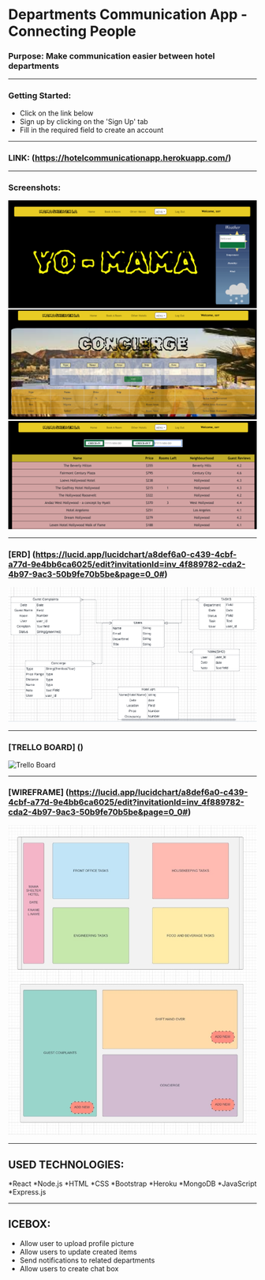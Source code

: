 # Departments Communication App - Connecting People

### Purpose: Make communication easier between hotel departments
<hr>

### Getting Started:
- Click on the link below
- Sign up by clicking on the 'Sign Up' tab
- Fill in the required field to create an account 

<hr>

### LINK: (https://hotelcommunicationapp.herokuapp.com/)
<hr>

### Screenshots:
![screenshot](images/ss1.png)
![screenshot](images/ss2.png)
![screenshot](images/ss3.png)

<hr>

### [ERD] (https://lucid.app/lucidchart/a8def6a0-c439-4cbf-a77d-9e4bb6ca6025/edit?invitationId=inv_4f889782-cda2-4b97-9ac3-50b9fe70b5be&page=0_0#)
![ERD](images/ERD.png)
<hr>

### [TRELLO BOARD] ()
![Trello Board](https://trello.com/b/KZ76ZV7k/hotelcom-mern-project4)
<hr>

### [WIREFRAME] (https://lucid.app/lucidchart/a8def6a0-c439-4cbf-a77d-9e4bb6ca6025/edit?invitationId=inv_4f889782-cda2-4b97-9ac3-50b9fe70b5be&page=0_0#)
![wireframe](images/Wireframe.jpg)



<hr>

## USED TECHNOLOGIES:
*React
*Node.js
*HTML
*CSS 
*Bootstrap 
*Heroku 
*MongoDB
*JavaScript
*Express.js
<hr>

## ICEBOX: 
- Allow user to upload profile picture
- Allow users to update created items
- Send notifications to related departments
- Allow users to create chat box

